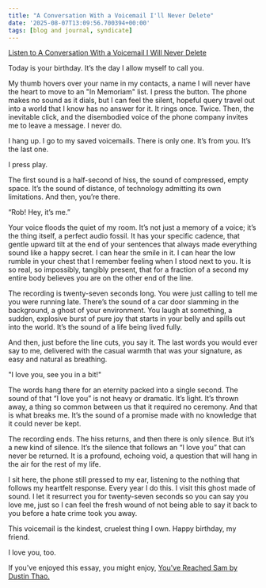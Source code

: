 ```yaml
---
title: "A Conversation With a Voicemail I'll Never Delete"
date: '2025-08-07T13:09:56.700394+00:00'
tags: [blog and journal, syndicate]
---
```


[Listen to A Conversation With a Voicemail I Will Never Delete](https://weirdwritings.pinecast.co/episode/403cee92/a-conversation-with-a-voicemail-i-will-never-delete)

Today is your birthday. It’s the day I allow myself to call you.

My thumb hovers over your name in my contacts, a name I will never have the heart to move to an "In Memoriam" list. I press the button. The phone makes no sound as it dials, but I can feel the silent, hopeful query travel out into a world that I know has no answer for it. It rings once. Twice. Then, the inevitable click, and the disembodied voice of the phone company invites me to leave a message. I never do.

I hang up. I go to my saved voicemails. There is only one. It’s from you. It’s the last one.

I press play.

The first sound is a half-second of hiss, the sound of compressed, empty space. It’s the sound of distance, of technology admitting its own limitations. And then, you’re there.

“Rob! Hey, it’s me.”

Your voice floods the quiet of my room. It’s not just a memory of a voice; it’s the thing itself, a perfect audio fossil. It has your specific cadence, that gentle upward tilt at the end of your sentences that always made everything sound like a happy secret. I can hear the smile in it. I can hear the low rumble in your chest that I remember feeling when I stood next to you. It is so real, so impossibly, tangibly present, that for a fraction of a second my entire body believes you are on the other end of the line.

The recording is twenty-seven seconds long. You were just calling to tell me you were running late. There’s the sound of a car door slamming in the background, a ghost of your environment. You laugh at something, a sudden, explosive burst of pure joy that starts in your belly and spills out into the world. It’s the sound of a life being lived fully.

And then, just before the line cuts, you say it. The last words you would ever say to me, delivered with the casual warmth that was your signature, as easy and natural as breathing.

"I love you, see you in a bit!"

The words hang there for an eternity packed into a single second. The sound of that “I love you” is not heavy or dramatic. It’s light. It’s thrown away, a thing so common between us that it required no ceremony. And that is what breaks me. It’s the sound of a promise made with no knowledge that it could never be kept.

The recording ends. The hiss returns, and then there is only silence. But it’s a new kind of silence. It’s the silence that follows an “I love you” that can never be returned. It is a profound, echoing void, a question that will hang in the air for the rest of my life.

I sit here, the phone still pressed to my ear, listening to the nothing that follows my heartfelt response. Every year I do this. I visit this ghost made of sound. I let it resurrect you for twenty-seven seconds so you can say you love me, just so I can feel the fresh wound of not being able to say it back to you before a hate crime took you away.

This voicemail is the kindest, cruelest thing I own. Happy birthday, my friend.

I love you, too.

If you've enjoyed this essay, you might enjoy, [You've Reached Sam by Dustin Thao.](https://bookshop.org/a/77/9781250762054)